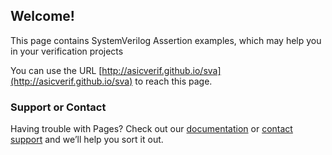 ## Welcome! 

This page contains SystemVerilog Assertion examples, which may help you in your verification projects

You can use the URL [http://asicverif.github.io/sva](http://asicverif.github.io/sva) to reach this page.

### Support or Contact

Having trouble with Pages? Check out our [documentation](https://help.github.com/categories/github-pages-basics/) or [contact support](https://github.com/contact) and we’ll help you sort it out.
